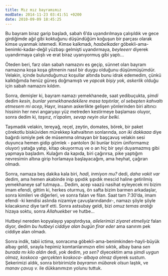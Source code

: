 ```yaml
---
title: Mız mız bayramımız
modDate: 2014-11-23 03:41:51 +0200
date: 2010-09-09 18:45:25
---
```


Bu bayram biraz garip başladı, sabah 6’da uyandırılmaya çalışıldık ve
gece girdiğimde ağıl gibi koktuğunu düşündüğüm koğuşun bir parçası
olarak kimse uyanmak istemedi. Kimse kalkmadı, *hasbelkader*
göbekli-ama-benimki-kadar-değil yüzbaşı gelmişti uyandırmaya,
*beyleeerr* diyerek uyandırmaya çalıştı ve erat biraz uyanıyormuş gibi
yaptı…

Öteden beri, farz olan sabah namazını es geçip, sünnet olan bayram
namazına koşa koşa gitmenin nasıl bir duygu olduğunu düşünmüşümdür.
Velakin, içinde bulunduğumuz koşullar altında bunu idrak edemedim, çünkü
kalktığımda henüz güneş doğmamıştı ve *yapcak bişiy yok, askerlik*
olduğu için sabah namazını kıldım.

Sonra, demişler ki, bayram namazı yemekhanede, saat yedibuçukta, *şimdi*
dedim *kesin, bunlar yemekhanedekilere masa taşıtırlar, ol sebepten
kahvaltı etmesem mi acep*, Hayır, insanın askerlikte gelişen yönlerinden
biri altıncı hissinin her nevi angaryayı yüz metreden kestirmeye
başlaması oluyor, sonra dedim ki, *taşırız, n’apalım, sevap neyin olur
belki.*

Taşımadık velakin, tereyağ, reçel, zeytin, domates, börek, bir paket
çörekotlu bisküviden mürekkep kahvaltının sonlarında, *son iki dakkaaa*
diye bağırdı ismiyle pek de müsemma olmayan bir başçavuş velakin sesi
duyunca hemen gidip gömlek - pantolon (ki bunlar bizim üniformamız
oluyor) yatağa yatıp, kitap okuyormuş ve o an hiç bir şeyi duyamazmış
gibi yapmaya başladım. Kulağım da kapıda, biri çağırırsa, pike yaptığım
nevresimin altına girip horlamaya başlayacağım, ama heyhat, çağıran
olmadı.

Sonra, namaza beş dakika kala biri, *hadi, inmiyon mu?* dedi, *daha
vakit var* dedim, ama hemen akabinde inip şıpıdık şıpıdık mescid haline
getirilmiş yemekhaneye saf tutmaya… Dedim, acep vaazü nasihat eyleyecek
mi bizim imam efendi, gittim ki, herkes oturmuş, ön safta bizim barmen
arkadaşlar, sonra kimileri ve diğerleri, ve sonra falan ve filan. Saat
tam 7:30’da, imam efendi -ki kendisi aslında nizamiye çavuşlarındandır-,
namazı şöyle şöyle kılacaksınız diye tarif etti. Sonra astsubay geldi,
bizi *omuz temas aralığı* hizaya soktu, sonra *Allahuekber* ve hutbe…

Hutbeyi nereden kopyalayıp yapıştırdıysa, *ailelerimizi ziyaret
etmeliyiz* falan diyor, dedim *bu hutbeyi ciddiye alan bugün firar eder*
ama sanırım pek ciddiye alan olmadı.

Sonra indik, tabii ictima, sonracıma göbekli-ama-benimkinden-hayli-büyük
albay geldi, sırayla hepimiz komtanlarımızın elini sıktık, albay bana
*sen burada mı kilo aldın* dedi, *yok* dedim, *ya sen?* diyecektim ama
*şimdi uygun olmaz, koskoca -gerçekten koskoca- albaya olmaz* diyerek
sustum. Şekerimizi aldık, sonra birbirimizle *bayramın mübarek olsun*
laştık, ve *manav çavuş v.* ile dükkanımızın yolunu tuttuk.

